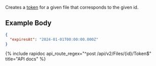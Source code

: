 Creates a [token](/integrate/data-model-overview#token) for a given file that
corresponds to the given id.

## Example Body

```json
{
  "expiresAt": "2024-01-01T00:00:00.000Z"
}
```

{% include rapidoc api_route_regex="^post /api/v2/Files/{id}/Token$" title="API docs" %}
